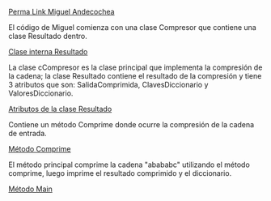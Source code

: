 [Perma Link Miguel Andecochea](https://github.com/Andecochea/24-25-EDA1/blob/a79db68193ae1080eb6b8055a9e206353248f483/entregas/andecocheaMiguel/reto-003/Compresor.java#L6)

El código de Miguel comienza con una clase Compresor que contiene una clase Resultado dentro.

[Clase interna Resultado](https://github.com/Andecochea/24-25-EDA1/blob/a79db68193ae1080eb6b8055a9e206353248f483/entregas/andecocheaMiguel/reto-003/Compresor.java#L3)

La clase cCompresor es la clase principal que implementa la compresión de la cadena; la clase Resultado contiene el resultado de la compresión y tiene 3 atributos que son: SalidaComprimida, ClavesDiccionario y ValoresDiccionario.

[Atributos de la clase Resultado](https://github.com/Andecochea/24-25-EDA1/blob/a79db68193ae1080eb6b8055a9e206353248f483/entregas/andecocheaMiguel/reto-003/Compresor.java#L4-L6)

Contiene un método Comprime donde ocurre la compresión de la cadena de entrada.

[Método Comprime](https://github.com/Andecochea/24-25-EDA1/blob/a79db68193ae1080eb6b8055a9e206353248f483/entregas/andecocheaMiguel/reto-003/Compresor.java#L31)

El método principal comprime la cadena "abababc" utilizando el método comprime, luego imprime el resultado comprimido y el diccionario.

[Método Main](https://github.com/Andecochea/24-25-EDA1/blob/a79db68193ae1080eb6b8055a9e206353248f483/entregas/andecocheaMiguel/reto-003/Compresor.java#L88)